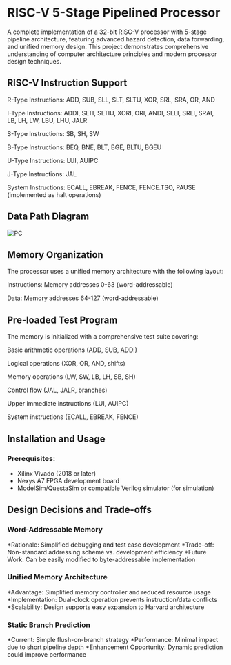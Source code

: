 # RISC-V 5-Stage Pipelined Processor
A complete implementation of a 32-bit RISC-V processor with 5-stage pipeline architecture, featuring advanced hazard detection, data forwarding, and unified memory design. This project demonstrates comprehensive understanding of computer architecture principles and modern processor design techniques.
## RISC-V Instruction Support
R-Type Instructions: ADD, SUB, SLL, SLT, SLTU, XOR, SRL, SRA, OR, AND

I-Type Instructions: ADDI, SLTI, SLTIU, XORI, ORI, ANDI, SLLI, SRLI, SRAI, LB, LH, LW, LBU, LHU, JALR

S-Type Instructions: SB, SH, SW

B-Type Instructions: BEQ, BNE, BLT, BGE, BLTU, BGEU

U-Type Instructions: LUI, AUIPC

J-Type Instructions: JAL

System Instructions: ECALL, EBREAK, FENCE, FENCE.TSO, PAUSE (implemented as halt operations)

## Data Path Diagram
![PC](https://github.com/user-attachments/assets/b3c5ec00-98ef-44cf-a204-01d6fecb708f)

## Memory Organization
The processor uses a unified memory architecture with the following layout:

Instructions: Memory addresses 0-63 (word-addressable)

Data: Memory addresses 64-127 (word-addressable)


## Pre-loaded Test Program
The memory is initialized with a comprehensive test suite covering:

Basic arithmetic operations (ADD, SUB, ADDI)

Logical operations (XOR, OR, AND, shifts)

Memory operations (LW, SW, LB, LH, SB, SH)

Control flow (JAL, JALR, branches)

Upper immediate instructions (LUI, AUIPC)

System instructions (ECALL, EBREAK, FENCE)


## Installation and Usage
### Prerequisites:
- Xilinx Vivado (2018 or later)
- Nexys A7 FPGA development board
- ModelSim/QuestaSim or compatible Verilog simulator (for simulation)


## Design Decisions and Trade-offs
### Word-Addressable Memory
*Rationale: Simplified debugging and test case development
*Trade-off: Non-standard addressing scheme vs. development efficiency
*Future Work: Can be easily modified to byte-addressable implementation
### Unified Memory Architecture
*Advantage: Simplified memory controller and reduced resource usage
*Implementation: Dual-clock operation prevents instruction/data conflicts
*Scalability: Design supports easy expansion to Harvard architecture
### Static Branch Prediction
*Current: Simple flush-on-branch strategy
*Performance: Minimal impact due to short pipeline depth
*Enhancement Opportunity: Dynamic prediction could improve performance







